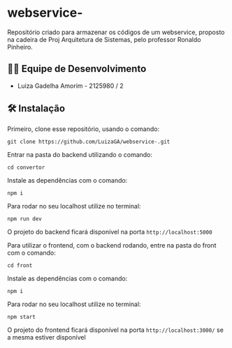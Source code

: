 # webservice-

Repositório criado para armazenar os códigos de um webservice, proposto na cadeira de Proj Arquitetura de Sistemas, pelo professor Ronaldo Pinheiro.

## :man_technologist: Equipe de Desenvolvimento
* Luiza Gadelha Amorim - 2125980 / 2

## :hammer_and_wrench: Instalação

Primeiro, clone esse repositório, usando o comando:

```
git clone https://github.com/LuizaGA/webservice-.git
```

Entrar na pasta do backend utilizando o comando:

```
cd convertor
```

Instale as dependências com o comando:

```
npm i
```

Para rodar no seu localhost utilize no terminal:

```
npm run dev
```

O projeto do backend ficará disponível na porta ``http://localhost:5000``


Para utilizar o frontend, com o backend rodando, entre na pasta do front com o comando:

```
cd front
```

Instale as dependências com o comando:

```
npm i
```

Para rodar no seu localhost utilize no terminal:

```
npm start
```

O projeto do frontend ficará disponível na porta ``http://localhost:3000/`` se a mesma estiver disponível

